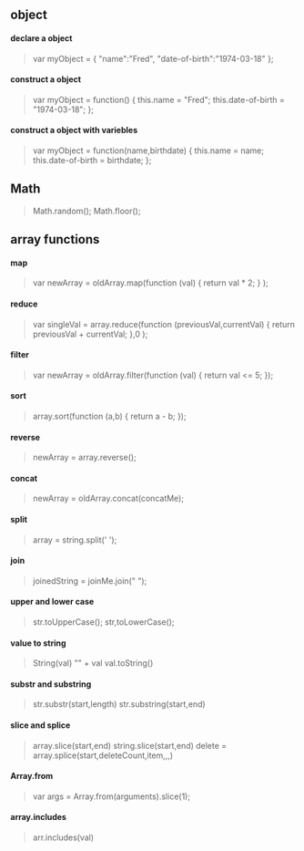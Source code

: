 ## object
#### declare a object
> var myObject = {
>	"name":"Fred",
>	"date-of-birth":"1974-03-18"
> };

#### construct a object
> var myObject = function() {
>	this.name = "Fred";
>	this.date-of-birth = "1974-03-18";
> };

#### construct a object with variebles
> var myObject = function(name,birthdate) {
>	this.name = name;
>	this.date-of-birth = birthdate;
> };

## Math
> Math.random();
> Math.floor();

## array functions
#### map
> var newArray = oldArray.map(function (val) {
>   return val * 2;
> }
> );
#### reduce
> var singleVal = array.reduce(function (previousVal,currentVal) {
>   return previousVal + currentVal;
> },0
> );
#### filter
> var newArray = oldArray.filter(function (val) {
>  return val <= 5;
> });
#### sort
> array.sort(function (a,b) {
>  return a - b;
> });
#### reverse
> newArray = array.reverse();
#### concat
> newArray = oldArray.concat(concatMe);
#### split
> array = string.split(' ');
#### join
> joinedString = joinMe.join(" ");
#### upper and lower case
> str.toUpperCase();
> str,toLowerCase();
#### value to string
> String(val)
> "" + val
> val.toString()
#### substr and substring
> str.substr(start,length)
> str.substring(start,end)
#### slice and splice
> array.slice(start,end)
> string.slice(start,end)
> delete = array.splice(start,deleteCount,item,,,)
#### Array.from
> var args = Array.from(arguments).slice(1);
#### array.includes
> arr.includes(val)



